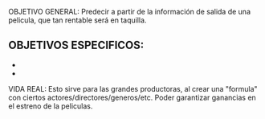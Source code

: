 OBJETIVO GENERAL:
Predecir a partir de la información de salida de una pelicula, que tan rentable será en taquilla.


OBJETIVOS ESPECIFICOS:
-
-
-

VIDA REAL:
Esto sirve para las grandes productoras, al crear una "formula" con ciertos actores/directores/generos/etc. Poder garantizar ganancias en el estreno de la peliculas.
